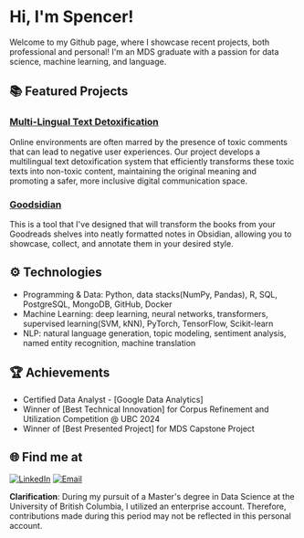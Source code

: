 # Hi, I'm Spencer!

Welcome to my Github page, where I showcase recent projects, both professional and personal!
I'm an MDS graduate with a passion for data science, machine learning, and language.

## 📚 Featured Projects


### [Multi-Lingual Text Detoxification](https://github.com/spencerfliao/speech_sanitizer)
Online environments are often marred by the presence of toxic comments that can lead to negative user experiences. Our project develops a multilingual text detoxification system that efficiently transforms these toxic texts into non-toxic content, maintaining the original meaning and promoting a safer, more inclusive digital communication space.

### [Goodsidian](https://github.com/spencerfliao/Goodsidian)
This is a tool that I've designed that will transform the books from your Goodreads shelves into neatly formatted notes in Obsidian, allowing you to showcase, collect, and annotate them in your desired style.

## ⚙️ Technologies
- Programming & Data: Python, data stacks(NumPy, Pandas), R, SQL, PostgreSQL, MongoDB, GitHub, Docker
- Machine Learning: deep learning, neural networks, transformers, supervised learning(SVM, kNN), PyTorch, TensorFlow, Scikit-learn
- NLP: natural language generation, topic modeling, sentiment analysis, named entity recognition, machine translation

## 🏆 Achievements
- Certified Data Analyst - [Google Data Analytics]
- Winner of [Best Technical Innovation] for Corpus Refinement and Utilization Competition @ UBC 2024
- Winner of [Best Presented Project] for MDS Capstone Project

## 🌐 Find me at
[![LinkedIn](https://img.shields.io/badge/LinkedIn-SpencerLiao-blue?style=flat&logo=linkedin)](https://www.linkedin.com/in/sfliao/)
[![Email](https://img.shields.io/badge/Email-f.liao%40aol.com-orange?style=flat&logo=microsoftoutlook)](mailto:f.liao@aol.com)

**Clarification**: During my pursuit of a Master's degree in Data Science at the University of British Columbia, I utilized an enterprise account. Therefore, contributions made during this period may not be reflected in this personal account.

